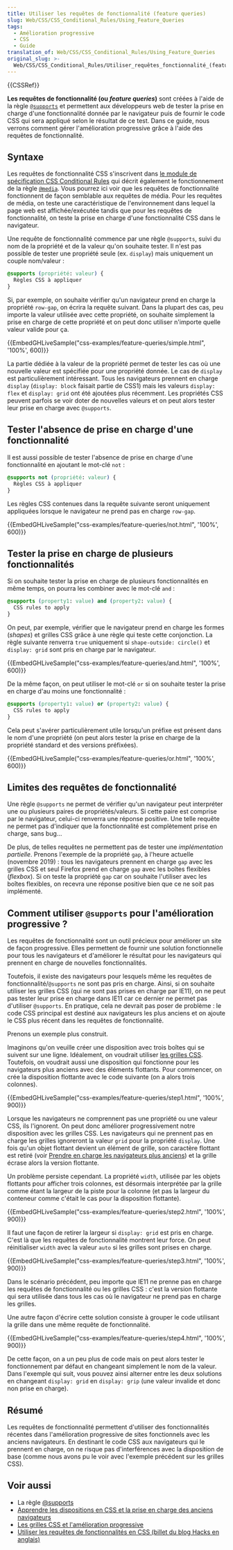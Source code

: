 ```yaml
---
title: Utiliser les requêtes de fonctionnalité (feature queries)
slug: Web/CSS/CSS_Conditional_Rules/Using_Feature_Queries
tags:
  - Amélioration progressive
  - CSS
  - Guide
translation_of: Web/CSS/CSS_Conditional_Rules/Using_Feature_Queries
original_slug: >-
  Web/CSS/CSS_Conditional_Rules/Utiliser_requêtes_fonctionnalité_(feature_queries)
---
```


{{CSSRef}}

**Les requêtes de fonctionnalité (ou _feature queries_)** sont créées à l'aide de la règle [`@supports`](/fr/docs/Web/CSS/@supports) et permettent aux développeurs web de tester la prise en charge d'une fonctionnalité donnée par le navigateur puis de fournir le code CSS qui sera appliqué selon le résultat de ce test. Dans ce guide, nous verrons comment gérer l'amélioration progressive grâce à l'aide des requêtes de fonctionnalité.

## Syntaxe

Les requêtes de fonctionnalité CSS s'inscrivent dans [le module de spécification CSS Conditional Rules](https://drafts.csswg.org/css-conditional-3/) qui décrit également le fonctionnement de la règle [`@media`](/fr/docs/Web/CSS/@media). Vous pourrez ici voir que les requêtes de fonctionnalité fonctionnent de façon semblable aux requêtes de média. Pour les requêtes de média, on teste une caractéristique de l'environnement dans lequel la page web est affichée/exécutée tandis que pour les requêtes de fonctionnalité, on teste la prise en charge d'une fonctionnalité CSS dans le navigateur.

Une requête de fonctionnalité commence par une règle `@supports`, suivi du nom de la propriété et de la valeur qu'on souhaite tester. Il n'est pas possible de tester une propriété seule (ex. `display`) mais uniquement un couple nom/valeur :

```css
@supports (propriété: valeur) {
  Règles CSS à appliquer
}
```

Si, par exemple, on souhaite vérifier qu'un navigateur prend en charge la propriété `row-gap`, on écrira la requête suivant. Dans la plupart des cas, peu importe la valeur utilisée avec cette propriété, on souhaite simplement la prise en charge de cette propriété et on peut donc utiliser n'importe quelle valeur valide pour ça.

{{EmbedGHLiveSample("css-examples/feature-queries/simple.html", '100%', 600)}}

La partie dédiée à la valeur de la propriété permet de tester les cas où une nouvelle valeur est spécifiée pour une propriété donnée. Le cas de `display` est particulièrement intéressant. Tous les navigateurs prennent en charge `display` (`display: block` faisait partie de CSS1) mais les valeurs `display: flex` et `display: grid` ont été ajoutées plus récemment. Les propriétés CSS peuvent parfois se voir doter de nouvelles valeurs et on peut alors tester leur prise en charge avec `@supports`.

## Tester l'absence de prise en charge d'une fonctionnalité

Il est aussi possible de tester l'absence de prise en charge d'une fonctionnalité en ajoutant le mot-clé `not` :

```css
@supports not (propriété: valeur) {
  Règles CSS à appliquer
}
```

Les règles CSS contenues dans la requête suivante seront uniquement appliquées lorsque le navigateur ne prend pas en charge `row-gap`.

{{EmbedGHLiveSample("css-examples/feature-queries/not.html", '100%', 600)}}

## Tester la prise en charge de plusieurs fonctionnalités

Si on souhaite tester la prise en charge de plusieurs fonctionnalités en même temps, on pourra les combiner avec le mot-clé `and` :

```css
@supports (property1: value) and (property2: value) {
  CSS rules to apply
}
```

On peut, par exemple, vérifier que le navigateur prend en charge les formes (_shapes_) et grilles CSS grâce à une règle qui teste cette conjonction. La règle suivante renverra `true` uniquement si `shape-outside: circle()` et `display: grid` sont pris en charge par le navigateur.

{{EmbedGHLiveSample("css-examples/feature-queries/and.html", '100%', 600)}}

De la même façon, on peut utiliser le mot-clé `or` si on souhaite tester la prise en charge d'au moins une fonctionnalité :

```css
@supports (property1: value) or (property2: value) {
  CSS rules to apply
}
```

Cela peut s'avérer particulièrement utile lorsqu'un préfixe est présent dans le nom d'une propriété (on peut alors tester la prise en charge de la propriété standard et des versions préfixées).

{{EmbedGHLiveSample("css-examples/feature-queries/or.html", '100%', 600)}}

## Limites des requêtes de fonctionnalité

Une règle `@supports` ne permet de vérifier qu'un navigateur peut interpréter une ou plusieurs paires de propriétés/valeurs. Si cette paire est comprise par le navigateur, celui-ci renverra une réponse positive. Une telle requête ne permet pas d'indiquer que la fonctionnalité est complètement prise en charge, sans bug…

De plus, de telles requêtes ne permettent pas de tester une _implémentation partielle_. Prenons l'exemple de la propriété `gap`, à l'heure actuelle (novembre 2019) : tous les navigateurs prennent en charge `gap` avec les grilles CSS et seul Firefox prend en charge `gap` avec les boîtes flexibles (_flexbox_). Si on teste la propriété `gap` car on souhaite l'utiliser avec les boîtes flexibles, on recevra une réponse positive bien que ce ne soit pas implémenté.

## Comment utiliser `@supports` pour l'amélioration progressive ?

Les requêtes de fonctionnalité sont un outil précieux pour améliorer un site de façon progressive. Elles permettent de fournir une solution fonctionnelle pour tous les navigateurs et d'améliorer le résultat pour les navigateurs qui prennent en charge de nouvelles fonctionnalités.

Toutefois, il existe des navigateurs pour lesquels même les requêtes de fonctionnalité/`@supports` ne sont pas pris en charge. Ainsi, si on souhaite utiliser les grilles CSS (qui ne sont pas prises en charge par IE11), on ne peut pas tester leur prise en charge dans IE11 car ce dernier ne permet pas d'utiliser `@supports`. En pratique, cela ne devrait pas poser de problème : le code CSS principal est destiné aux navigateurs les plus anciens et on ajoute le CSS plus récent dans les requêtes de fonctionnalité.

Prenons un exemple plus construit.

Imaginons qu'on veuille créer une disposition avec trois boîtes qui se suivent sur une ligne. Idéalement, on voudrait utiliser [les grilles CSS](/fr/docs/Web/CSS/CSS_Grid_Layout). Toutefois, on voudrait aussi une disposition qui fonctionne pour les navigateurs plus anciens avec des éléments flottants. Pour commencer, on crée la disposition flottante avec le code suivante (on a alors trois colonnes).

{{EmbedGHLiveSample("css-examples/feature-queries/step1.html", '100%', 900)}}

Lorsque les navigateurs ne comprennent pas une propriété ou une valeur CSS, ils l'ignorent. On peut donc améliorer progressivement notre disposition avec les grilles CSS. Les navigateurs qui ne prennent pas en charge les grilles ignoreront la valeur `grid` pour la propriété `display`. Une fois qu'un objet flottant devient un élément de grille, son caractère flottant est retiré (voir [Prendre en charge les navigateurs plus anciens](/fr/docs/Learn/CSS/CSS_layout/Supporting_Older_Browsers)) et la grille écrase alors la version flottante.

Un problème persiste cependant. La propriété `width`, utilisée par les objets flottants pour afficher trois colonnes, est désormais interprétée par la grille comme étant la largeur de la piste pour la colonne (et pas la largeur du conteneur comme c'était le cas pour la disposition flottante).

{{EmbedGHLiveSample("css-examples/feature-queries/step2.html", '100%', 900)}}

Il faut une façon de retirer la largeur si `display: grid` est pris en charge. C'est là que les requêtes de fonctionnalité montrent leur force. On peut réinitialiser `width` avec la valeur `auto` si les grilles sont prises en charge.

{{EmbedGHLiveSample("css-examples/feature-queries/step3.html", '100%', 900)}}

Dans le scénario précédent, peu importe que IE11 ne prenne pas en charge les requêtes de fonctionnalité ou les grilles CSS : c'est la version flottante qui sera utilisée dans tous les cas où le navigateur ne prend pas en charge les grilles.

Une autre façon d'écrire cette solution consiste à grouper le code utilisant la grille dans une même requête de fonctionnalité.

{{EmbedGHLiveSample("css-examples/feature-queries/step4.html", '100%', 900)}}

De cette façon, on a un peu plus de code mais on peut alors tester le fonctionnement par défaut en changeant simplement le nom de la valeur. Dans l'exemple qui suit, vous pouvez ainsi alterner entre les deux solutions en changeant `display: grid` en `display: grip` (une valeur invalide et donc non prise en charge).

## Résumé

Les requêtes de fonctionnalité permettent d'utiliser des fonctionnalités récentes dans l'amélioration progressive de sites fonctionnels avec les anciens navigateurs. En destinant le code CSS aux navigateurs qui le prennent en charge, on ne risque pas d'interférences avec la disposition de base (comme nous avons pu le voir avec l'exemple précédent sur les grilles CSS).

## Voir aussi

- La règle [@supports](/fr/docs/Web/CSS/@supports)
- [Apprendre les dispositions en CSS et la prise en charge des anciens navigateurs](/fr/docs/Learn/CSS/CSS_layout/Supporting_Older_Browsers)
- [Les grilles CSS et l'amélioration progressive](/fr/docs/Web/CSS/CSS_Grid_Layout/Les_grilles_CSS_et_l_amélioration_progressive)
- [Utiliser les requêtes de fonctionnalités en CSS (billet du blog Hacks en anglais)](https://hacks.mozilla.org/2016/08/using-feature-queries-in-css/)
